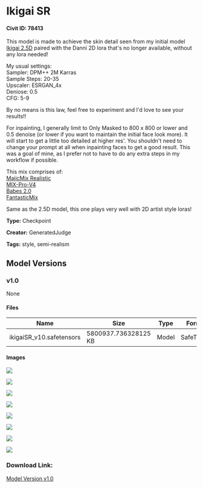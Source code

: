 # Ikigai SR

#### Civit ID: 78413

<p>This model is made to achieve the skin detail seen from my initial model <a rel="ugc" href="https://civitai.com/models/70661/ikigai-25d">Ikigai 2.5D</a> paired with the Danni 2D lora that's no longer available, without any lora needed!</p><p>My usual settings:<br />Sampler: DPM++ 2M Karras<br />Sample Steps: 20-35<br />Upscaler: ESRGAN_4x<br />Deniose: 0.5<br />CFG: 5-9</p><p>By no means is this law, feel free to experiment and I'd love to see your results!!</p><p>For inpainting, I generally limit to Only Masked to 800 x 800 or lower and 0.5 denoise (or lower if you want to maintain the initial face look more). It will start to get a little too detailed at higher res'. You shouldn't need to change your prompt at all when inpainting faces to get a good result. This was a goal of mine, as I prefer not to have to do any extra steps in my workflow if possible.</p><p>This mix comprises of:<br /><a rel="ugc" href="https://civitai.com/models/43331?modelVersionId=79068">MajicMix Realistic</a><br /><a rel="ugc" href="https://civitai.com/models/7241/mix-pro-v4">MIX-Pro-V4</a><br /><a rel="ugc" href="https://civitai.com/models/2220/babes">Babes 2.0</a><br /><a rel="ugc" href="https://civitai.com/models/22402/fantasticmix">FantasticMix</a></p><p>Same as the 2.5D model, this one plays very well with 2D artist style loras! </p>

**Type:** Checkpoint

**Creator:** GeneratedJudge

**Tags:** style, semi-realism

## Model Versions

### v1.0

None

#### Files

| Name | Size | Type | Format | Download Url | AutoV1 | AutoV2 | SHA256 | CRC32 | BLAKE3 |
| --- | --- | --- | --- | --- | --- | --- | --- | --- | --- |
| ikigaiSR_v10.safetensors | 5800937.736328125 KB | Model | SafeTensor | https://civitai.com/api/download/models/83213 | F34CD2C6 | 968E714A68 | 968E714A687F4F114928650A110B02E12E088EDD86D8143D104ACF6AE891E4E7 | 017D9837 | 0546CF6EC46082610FF47B9BB99A859A3E923A76ABFAC620D5BFEF82762419F0 |

#### Images

<p><img src="https://image.civitai.com/xG1nkqKTMzGDvpLrqFT7WA/3488f5c3-5c2c-4377-b655-8be0678b0ed2/width=450/938523.jpeg" /></p>

<p><img src="https://image.civitai.com/xG1nkqKTMzGDvpLrqFT7WA/289873cb-39bf-4c5c-bf4e-ec8d284fd7df/width=450/938525.jpeg" /></p>

<p><img src="https://image.civitai.com/xG1nkqKTMzGDvpLrqFT7WA/d51254bd-e1bd-43fa-b81c-e28466241382/width=450/938529.jpeg" /></p>

<p><img src="https://image.civitai.com/xG1nkqKTMzGDvpLrqFT7WA/c8b3f977-88f0-4b7c-922e-35b33be03a2d/width=450/938531.jpeg" /></p>

<p><img src="https://image.civitai.com/xG1nkqKTMzGDvpLrqFT7WA/c2dc1461-a757-4e81-a5ce-67c3a24ca2cf/width=450/938530.jpeg" /></p>

<p><img src="https://image.civitai.com/xG1nkqKTMzGDvpLrqFT7WA/0acf9abb-c8a6-411c-abc5-809ffb62607b/width=450/938528.jpeg" /></p>

<p><img src="https://image.civitai.com/xG1nkqKTMzGDvpLrqFT7WA/eaef697a-2cc4-459b-983e-845ed494eb0e/width=450/938532.jpeg" /></p>

<p><img src="https://image.civitai.com/xG1nkqKTMzGDvpLrqFT7WA/000a26a5-ed69-438c-854f-19252c22834b/width=450/938533.jpeg" /></p>

### Download Link:

[Model Version v1.0](https://civitai.com/api/download/models/83213)

